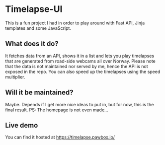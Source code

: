 # Timelapse-UI
This is a fun project I had in order to play around with Fast API, Jinja templates and some JavaScript.

## What does it do?
It fetches data from an API, shows it in a list and lets you play timelapses that are generated from road-side webcams all over Norway. Please note that the data is not maintained nor served by me, hence the API is not exposed in the repo.
You can also speed up the timelapses using the speed multiplier.

## Will it be maintained? 
Maybe. Depends if I get more nice ideas to put in, but for now, this is the final result. PS: The homepage is not even made... 

## Live demo
You can find it hosted at https://timelapse.pawbox.io/
